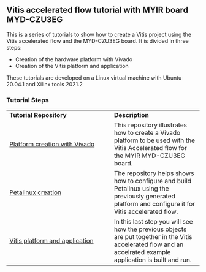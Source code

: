 ## Vitis accelerated flow tutorial with MYIR board MYD-CZU3EG
This is a series of tutorials to show how to create a Vitis project using the Vitis accelerated flow and the MYD-CZU3EG board.
It is divided in three steps:
- Creation of the hardware platform with Vivado
- Creation of the Vitis platform and application

These tutorials are developed on a Linux virtual machine with Ubuntu 20.04.1 and Xilinx tools 2021.2

### Tutorial Steps

<table border="0"  width="100%" >
	<tbody>
		<tr>
			<td  width="257" >
    <strong>	Tutorial Repository </strong>
			</td>
			<td >
    <strong>	Description </strong>
			</td>
		</tr>
		<tr>
			<td >
				<a href="https://github.com/Akteevy/UltraMYIR/tree/master/07 Vitis accelerated flow tutorial/07 step 1/">Platform creation with Vivado</a>
			</td>
			<td >
				This repository illustrates how to create a Vivado platform to be used with the Vitis Accelerated flow for the MYIR MYD-CZU3EG board.
			</td>
		</tr>
		<tr>
			<td >
				<a href="https://github.com/Akteevy/UltraMYIR/tree/master/07 Vitis accelerated flow tutorial/07 step 2/">Petalinux creation</a>
			</td>
			<td >
				The repository helps shows how to configure and build Petalinux using the previously generated platform and configure it for Vitis accelerated flow.
			</td>
		</tr>
		<tr>
			<td >
				<a href="https://github.com/Akteevy/UltraMYIR/tree/master/07 Vitis accelerated flow tutorial/07 step 3/">Vitis platform and application</a>
			</td>
			<td >
				In this last step you will see how the previous objects are put together in the Vitis accelerated flow and an accelrated example application is built and run.
			</td>
		</tr>
	</tbody>
</table>
